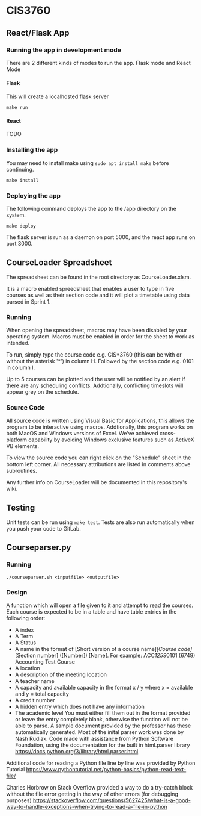 # CIS3760

## React/Flask App

### Running the app in development mode
There are 2 different kinds of modes to run the app. Flask mode and React Mode

#### Flask
This will create a localhosted flask server
```
make run
```

#### React
TODO

### Installing the app
You may need to install make using `sudo apt install make` before continuing.

```
make install
```

### Deploying the app
The following command deploys the app to the /app directory on the system.
```
make deploy
```

The flask server is run as a daemon on port 5000, and the react app runs on port 3000.

## CourseLoader Spreadsheet

The spreadsheet can be found in the root directory as CourseLoader.xlsm.  

It is a macro enabled spreedsheet that enables a user to type in five courses as well as their section code and it will plot a timetable using data parsed in Sprint 1.  

### Running
When opening the spreadsheet, macros may have been disabled by your operating system. Macros must be enabled in order for the sheet to work as intended.  

To run, simply type the course code e.g. CIS\*3760 (this can be with or without the asterisk '\*') in column H. Followed by the section code e.g. 0101 in column I.  

Up to 5 courses can be plotted and the user will be notified by an alert if there are any scheduling conflicts. Addtionally, conflicting timeslots will appear grey on the schedule.

### Source Code
All source code is written using Visual Basic for Applications, this allows the program to be interactive using macros. Addtionally, this program works on both MacOS and Windows versions of Excel. We've achieved cross-platform capability by avoiding Windows exclusive features such as ActiveX VB elements.  

To view the source code you can right click on the "Schedule" sheet in the bottom left corner. All necessary attributions are listed in comments above subroutines. 

Any further info on CourseLoader will be documented in this repository's wiki.

## Testing
Unit tests can be run using  `make test`. Tests are also run automatically when you push your code to GitLab.

## Courseparser.py

### Running
`./courseparser.sh <inputfile> <outputfile>`

### Design
A function which will open a file given to it and attempt to read the courses. Each course is expected to be in a table and have table entries in the following order:
- A index
- A Term
- A Status
- A name in the format of [Short version of a course name]*[Course code]*[Section number] ([Number]) [Name]. For example: ACC*1259*0101 (6749) Accounting Test Course
- A location 
- A description of the meeting location
- A teacher name
- A capacity and available capacity in the format x / y where x = available and y = total capacity
- A credit number
- A hidden entry which does not have any information
- The academic level
You must either fill them out in the format provided or leave the entry completely blank, otherwise the function will not be able to parse. A sample document provided by the professor has these automatically generated.
Most of the inital parser work was done by Nash Rudiak.
Code made with assistance from Python Software Foundation, using the documentation for the built in html.parser library
https://docs.python.org/3/library/html.parser.html

Additional code for reading a Python file line by line was provided by Python Tutorial
https://www.pythontutorial.net/python-basics/python-read-text-file/

Charles Horbrow on Stack Overflow provided a way to do a try-catch block without the file error getting in the way of other errors (for debugging purposes)
https://stackoverflow.com/questions/5627425/what-is-a-good-way-to-handle-exceptions-when-trying-to-read-a-file-in-python
